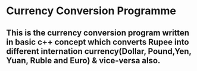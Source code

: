 # Currency Conversion Programme
## This is the currency conversion program written in basic c++ concept which converts Rupee into different internation currency(Dollar, Pound,Yen, Yuan, Ruble and Euro) &amp; vice-versa also.
